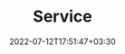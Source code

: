 ---
title: "Service"
date: 2022-07-12T17:51:47+03:30
draft: false
headless: true

num_items: 2

items:
- text: "Co-Organizer: [qSTEM 🏳️‍🌈](https://egsc.engineering.columbia.edu/content/qstem-club), Columbia University"
  extra_text: "2023"
  date: 2023-05-17
- text: "Reviewer: [Computer Science PhD Pre-Submission Application Review (PAR) Program](https://www.cs.columbia.edu/cscu-phd-par-program/), Columbia Univeristy"
  extra_text: "2023"
  date: 2023-03-28

# - text: "I joined [The Coolest Startup in the World](https://goodluck.com) as the CEO"
#   extra_text: "August 2023."
#   date: 2023-11-20
# - text: "How to deploy in the era of cloud services?"
#   link: https://https://feathericons.com//
#   extra_text: "Software Engineering Daily Podcast, Feb. 2021."
#   date: 2022-11-20
# - text: "Past, present and future of decentralized computing"
#   link: https://https://feathericons.com//
#   extra_text: "The New York Times, Feb. 2020."
#   date: 2021-11-20
# - text: "How to give a communicative research talk?"
#   link: "/en/talks/how-to-give-a-communicative-research-talk/"
#   extra_text: "Software Engineering Daily Podcast, Jan. 2020."
#   icon: "youtube"
#   date: 2020-11-20
# - text: "The new era of software engineering"
#   link: https://https://feathericons.com//
#   extra_text: "Software Engineering Daily Podcast, Jan. 2020."
#   icon: "youtube"
#   date: 2020-11-20
# - text: "How to write a good paper?"
#   link: https://https://feathericons.com//
#   extra_text: "HotOS'19."
#   icon: "youtube"
#   date: 2020-11-20
---